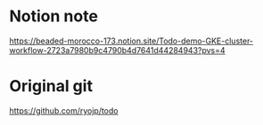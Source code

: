 # Notion note
https://beaded-morocco-173.notion.site/Todo-demo-GKE-cluster-workflow-2723a7980b9c4790b4d7641d44284943?pvs=4

# Original git
https://github.com/ryojp/todo

